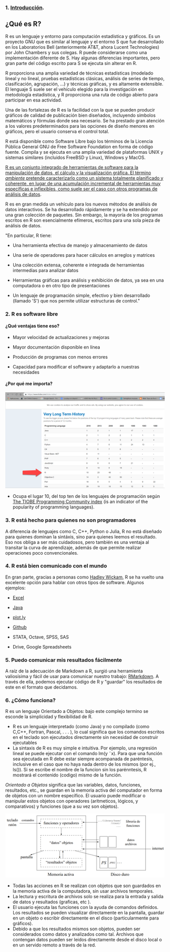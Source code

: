 ### 1. [Introducción](https://www.r-project.org/about.html).
## ¿Qué es R?
R es un lenguaje y entorno para computación estadística y gráficos. Es un proyecto GNU que es similar al lenguaje y el entorno S que fue desarrollado en los Laboratorios Bell (anteriormente AT&T, ahora Lucent Technologies) por John Chambers y sus colegas. R puede considerarse como una implementación diferente de S. Hay algunas diferencias importantes, pero gran parte del código escrito para S se ejecuta sin alterar en R.

R proporciona una amplia variedad de técnicas estadísticas (modelado lineal y no lineal, pruebas estadísticas clásicas, análisis de series de tiempo, clasificación, agrupación, ...) y técnicas gráficas, y es altamente extensible. El lenguaje S suele ser el vehículo elegido para la investigación en metodología estadística, y R proporciona una ruta de código abierto para participar en esa actividad.

Una de las fortalezas de R es la facilidad con la que se pueden producir gráficos de calidad de publicación bien diseñados, incluyendo símbolos matemáticos y fórmulas donde sea necesario. Se ha prestado gran atención a los valores predeterminados para las opciones de diseño menores en gráficos, pero el usuario conserva el control total.

R está disponible como Software Libre bajo los términos de la Licencia Pública General GNU de Free Software Foundation en forma de código fuente. Compila y se ejecuta en una amplia variedad de plataformas UNIX y sistemas similares (incluidos FreeBSD y Linux), Windows y MacOS.

[R es un conjunto integrado de herramientas de software para la manipulación de datos, el cálculo y la visualización gráfica. 
El término *ambiente* pretende caracterizarlo como un sistema totalmente planificado y coherente, en lugar de una acumulación incremental de herramientas muy específicas e inflexibles, como suele ser el caso con otros programas de análisis de datos](https://cran.r-project.org/doc/manuals/R-intro.html#Introduction-and-preliminaries).

R es en gran medida un vehículo para los nuevos métodos de análisis de datos interactivos. Se ha desarrollado rápidamente y se ha extendido por una gran colección de paquetes. Sin embargo, la mayoría de los programas escritos en R son esencialmente efímeros, escritos para una sola pieza de análisis de datos.

"En particular, R tiene:

*  Una herramienta efectiva de manejo y almacenamiento de datos

*  Una serie de operadores para hacer cálculos en arreglos y matrices

*  Una colección extensa, coherente e integrada de herramientas intermedias para analizar datos

*  Herramientas gráficas para análisis y exhibición de datos, ya sea en una computadora o en otro tipo de presentaciones

*  Un lenguaje de programación simple, efectivo y bien desarrollado (llamado 'S') que nos permite utilizar estructuras de control."

### 2. R es software libre 

#### ¿Qué ventajas tiene eso?

*  Mayor velocidad de actualizaciones y mejoras

*  Mayor documentación disponible en línea

*  Producción de programas con menos errores

*  Capacidad para modificar el software y adaptarlo a nuestras necesidades

#### ¿Por qué me importa?

![Top Ten](imgs/tiobeindex_R.png)
*  Ocupa el lugar 10, del top ten de los lenguajes de programación según [The TIOBE Programming Community index](https://www.tiobe.com/tiobe-index/) (is an indicator of the popularity of programming languages).

### 3. R está hecho para quienes no son programadores
A diferencia de lenguajes como C, C++, Python o Julia, R no está diseñado para quienes dominan la sintáxis, sino para quienes leemos el resultado. Eso nos obliga a ser más cuidadosos, pero también es una ventaja al transitar la curva de aprendizaje, además de que permite realizar operaciones poco convencionales.

### 4. R está bien comunicado con el mundo
En gran parte, gracias a personas como [Hadley Wickam](https://github.com/hadley), R se ha vuelto una excelente opción para hablar con otros tipos de software. Algunos ejemplos:

*  [Excel](https://github.com/hadley/readxl)

*  [Java](https://github.com/hadley/rJava)

*  [plot.ly](https://plot.ly/)

*  [Github](https://github.com/hadley/devtools)

*  STATA, Octave, SPSS, SAS 

*  Drive, Google Spreadsheets

### 5. Puedo comunicar mis resultados fácilmente
A raíz de la adecuación de Markdown a R, surgió una herramienta valiosísima y fácil de usar para comunicar nuestro trabajo: [RMarkdown](http://rmarkdown.rstudio.com/). A través de ella, podemos ejecutar código de R y "guardar" los resultados de este en el formato que decidamos. 


### 6. ¿Cómo funciona?
R es un lenguaje Orientado a Objetos: bajo este complejo termino se esconde la simplicidad y flexibilidad de R. 
* R es un lenguaje interpretado (como Java) y no compilado (como C,C++, Fortran, Pascal, . . . ), lo cual significa que los comandos escritos en el teclado son ejecutados
directamente sin necesidad de construir ejecutables
* La sintaxis de R es muy simple e intuitiva. Por ejemplo, una regresión lineal se puede ejecutar con el comando lm(y ˜x). Para que una función sea ejecutada en R debe estar siempre acompanada de paréntesis, inclusive en el caso que no haya nada dentro de los mismos (por ej., ls()). Si se escribe el nombre de la funcion sin los parénntesis, R mostrará el contenido (codigo) mismo de la función.

*Orientado a Objetos* significa que las variables, datos, funciones, resultados, etc., se guardan en la memoria activa del computador en forma de objetos con un nombre específico. El usuario puede modificar o manipular estos objetos con operadores (aritmeticos, lógicos, y comparativos) y funciones (que a su vez son objetos).

![Top Ten](imgs/funcionamiento_R.png)

* Todas las acciones en R se realizan con objetos que son guardados en la memoria activa de la computadora, sin usar archivos temporales.
* La lectura y escritura de archivos solo se realiza para la entrada y salida de datos y resultados (graficas, etc ). 
* El usuario ejecuta las funciones con la ayuda de comandos definidos. Los resultados se pueden visualizar directamente en la pantalla, guardar en un objeto o escribir directamente en el disco (particularmente para gráficos). 
* Debido a que los resultados mismos son objetos, pueden ser considerados como datos y analizados como tal. Archivos que contengan datos pueden ser leidos directamente desde el disco local o en un
servido remoto a través de la red.

